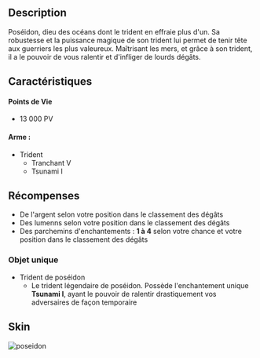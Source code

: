 ## Description 
Poséidon, dieu des océans dont le trident en effraie plus d'un. Sa robustesse et la puissance magique de son trident lui permet de tenir tête aux guerriers les plus valeureux. Maîtrisant les mers, et grâce à son trident, il a le pouvoir de vous ralentir et d'infliger de lourds dégâts.

## Caractéristiques

#### __Points de Vie__
+ 13 000 PV

#### __Arme :__
+ Trident 
  - Tranchant V
  - Tsunami I

## Récompenses

+ De l'argent selon votre position dans le classement des dégâts
+ Des lumenns selon votre position dans le classement des dégâts
+ Des parchemins d'enchantements : __1 à 4__ selon votre chance et votre position dans le classement des dégâts

### Objet unique 
+ Trident de poséidon
  - Le trident légendaire de poséidon. Possède l'enchantement unique __Tsunami I__, ayant le pouvoir de ralentir drastiquement vos adversaires de façon temporaire

## Skin

![poseidon](https://raw.githubusercontent.com/HisteriaMC/histeria-wiki/main/.assets/entities/boss/poseidon.png)